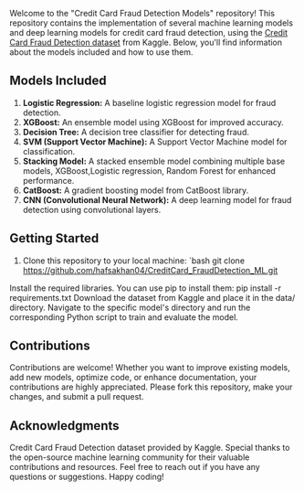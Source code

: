 Welcome to the "Credit Card Fraud Detection Models" repository! This repository contains the implementation of several machine learning models and deep learning models for credit card fraud detection, using the [Credit Card Fraud Detection dataset](https://www.kaggle.com/datasets/mlg-ulb/creditcardfraud) from Kaggle. Below, you'll find information about the models included and how to use them.

## Models Included
1. **Logistic Regression:** A baseline logistic regression model for fraud detection.
2. **XGBoost:** An ensemble model using XGBoost for improved accuracy.
3. **Decision Tree:** A decision tree classifier for detecting fraud.
4. **SVM (Support Vector Machine):** A Support Vector Machine model for classification.
5. **Stacking Model:** A stacked ensemble model combining multiple base models, XGBoost,Logistic regression, Random Forest for enhanced performance.
6. **CatBoost:** A gradient boosting model from CatBoost library.
7. **CNN (Convolutional Neural Network):** A deep learning model for fraud detection using convolutional layers.

## Getting Started
1. Clone this repository to your local machine:
`bash
git clone https://github.com/hafsakhan04/CreditCard_FraudDetection_ML.git

Install the required libraries. You can use pip to install them:
pip install -r requirements.txt
Download the dataset from Kaggle and place it in the data/ directory.
Navigate to the specific model's directory and run the corresponding Python script to train and evaluate the model.

## Contributions
Contributions are welcome! Whether you want to improve existing models, add new models, optimize code, or enhance documentation, your contributions are highly appreciated. Please fork this repository, make your changes, and submit a pull request.

## Acknowledgments
Credit Card Fraud Detection dataset provided by Kaggle.
Special thanks to the open-source machine learning community for their valuable contributions and resources.
Feel free to reach out if you have any questions or suggestions. Happy coding!
